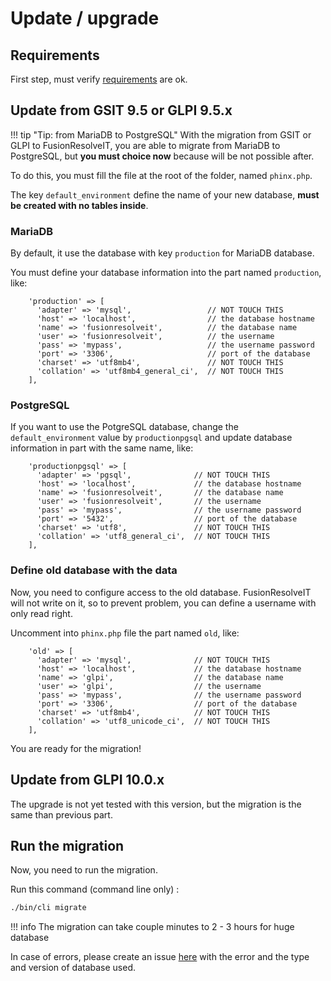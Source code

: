 # Update / upgrade

## Requirements

First step, must verify [requirements](./requirements.md) are ok.


## Update from GSIT 9.5 or GLPI 9.5.x

!!! tip "Tip: from MariaDB to PostgreSQL"
    With the migration from GSIT or GLPI to FusionResolveIT, you are able to migrate from MariaDB to PostgreSQL, but **you must choice now** because will be not possible after.

To do this, you must fill the file at the root of the folder, named `phinx.php`.

The key `default_environment` define the name of your new database, **must be created with no tables inside**.

### MariaDB

By default, it use the database with key `production` for MariaDB database.

You must define your database information into the part named `production`, like:

```
    'production' => [
      'adapter' => 'mysql',                 // NOT TOUCH THIS
      'host' => 'localhost',                // the database hostname
      'name' => 'fusionresolveit',          // the database name
      'user' => 'fusionresolveit',          // the username
      'pass' => 'mypass',                   // the username password
      'port' => '3306',                     // port of the database
      'charset' => 'utf8mb4',               // NOT TOUCH THIS
      'collation' => 'utf8mb4_general_ci',  // NOT TOUCH THIS
    ],
```

### PostgreSQL

If you want to use the PotgreSQL database, change the `default_environment` value by `productionpgsql` and update database information in part with the same name, like:

```
    'productionpgsql' => [
      'adapter' => 'pgsql',              // NOT TOUCH THIS
      'host' => 'localhost',             // the database hostname
      'name' => 'fusionresolveit',       // the database name
      'user' => 'fusionresolveit',       // the username
      'pass' => 'mypass',                // the username password
      'port' => '5432',                  // port of the database
      'charset' => 'utf8',               // NOT TOUCH THIS
      'collation' => 'utf8_general_ci',  // NOT TOUCH THIS
    ],
```

### Define old database with the data

Now, you need to configure access to the old database.
FusionResolveIT will not write on it, so to prevent problem, you can define a username with only read right.

Uncomment into `phinx.php` file the part named `old`, like:


```
    'old' => [
      'adapter' => 'mysql',              // NOT TOUCH THIS
      'host' => 'localhost',             // the database hostname
      'name' => 'glpi',                  // the database name
      'user' => 'glpi',                  // the username
      'pass' => 'mypass',                // the username password
      'port' => '3306',                  // port of the database
      'charset' => 'utf8mb4',            // NOT TOUCH THIS
      'collation' => 'utf8_unicode_ci',  // NOT TOUCH THIS
    ],
```

You are ready for the migration!


## Update from GLPI 10.0.x

The upgrade is not yet tested with this version, but the migration is the same than previous part.

## Run the migration

Now, you need to run the migration.

Run this command (command line only) :

```sh
./bin/cli migrate
```

!!! info
    The migration can take couple minutes to 2 - 3 hours for huge database


In case of errors, please create an issue [here](https://github.com/fusionresolveit/issues/issues) with the error and the type and version of database used.




